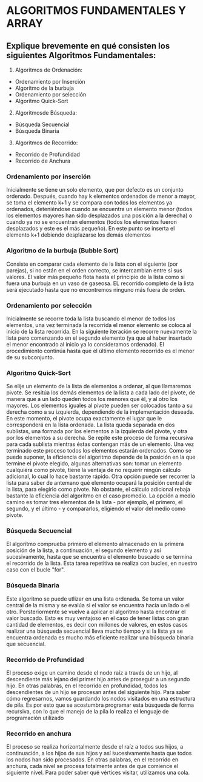 # ALGORITMOS FUNDAMENTALES Y ARRAY
## Explique brevemente en qué consisten los siguientes Algoritmos Fundamentales:

1. Algoritmos de Ordenación:
* Ordenamiento por Inserción
* Algoritmo de la burbuja
* Ordenamiento por selección
* Algoritmo Quick-Sort
2. Algoritmosde Búsqueda:
* Búsqueda Secuencial
* Búsqueda Binaria
3. Algoritmos de Recorrido:
* Recorrido de Profundidad
* Recorrido de Anchura

### Ordenamiento por inserción
Inicialmente se tiene un solo elemento, que por defecto es un conjunto ordenado. Después, cuando hay k elementos ordenados de menor a mayor,  se  toma  el  elemento  k+1  y  se  compara  con  todos  los  elementos  ya ordenados,  deteniéndose  cuando  se  encuentra  un  elemento  menor  (todos  los elementos mayores han sido desplazados una posición a la derecha) o cuando ya no se encuentran elementos (todos los elementos fueron desplazados y este es el más pequeño). En este punto se inserta el elemento k+1 debiendo desplazarse los demás elementos

### Algoritmo de la burbuja (Bubble Sort)
Consiste en comparar cada elemento de la lista con el siguiente (por parejas), si no están en el orden correcto, se intercambian entre sí sus valores. El valor más pequeño flota hasta el principio de la lista como si fuera una burbuja en un vaso de gaseosa. EL  recorrido  completo  de  la  lista será ejecutado hasta  que no encontremos ninguno más fuera de orden.

### Ordenamiento por selección
Inicialmente se recorre toda la lista buscando el menor de todos los elementos, una vez terminada la recorrida el menor elemento se  coloca  al  inicio  de  la  lista  recorrida.  En  la  siguiente  iteración  se  recorre nuevamente  la  lista  pero  comenzando  en  el  segundo  elemento  (ya  que  al  haber insertado  el  menor  encontrado  al  inicio  ya  lo  consideramos  ordenado).  El procedimiento continúa hasta que el último elemento recorrido es el menor de su subconjunto. 

### Algoritmo Quick-Sort
Se elije un elemento de la lista de elementos a ordenar, al que llamaremos pivote. Se resitúa los demás elementos de la lista a cada lado del pivote, de manera que a un lado queden todos los menores que él,  y  al  otro los  mayores.  Los  elementos iguales al pivote pueden ser colocados tanto a su derecha  como  a  su  izquierda, dependiendo  de  la  implementación  deseada. En este momento,  el pivote ocupa exactamente el lugar que le corresponderá en la lista ordenada. La lista queda separada en dos sublistas,  una formada por los elementos a  la izquierda del pivote, y otra por los elementos a su derecha. Se repite este proceso de forma recursiva para cada sublista mientras éstas contengan  más de un elemento.  Una vez terminado este proceso todos los elementos estarán ordenados. Como se puede suponer, la eficiencia del algoritmo depende de la posición en la que termine el pivote elegido, algunas alternativas son: tomar  un  elemento  cualquiera  como  pivote,  tiene  la ventaja  de  no  requerir ningún cálculo adicional, lo cual lo hace bastante rápido. Otra opción puede ser recorrer la lista para saber de antemano qué elemento ocupará la posición central de la lista, para elegirlo como pivote. No obstante, el cálculo adicional rebaja bastante la eficiencia del algoritmo en el caso promedio. La opción a medio camino es tomar tres elementos de la lista - por ejemplo, el primero, el segundo, y el último - y compararlos, eligiendo el valor del medio como pivote.

### Búsqueda Secuencial
El algoritmo comprueba primero el elemento almacenado en la primera posición de la lista, a continuación,  el segundo elemento y así sucesivamente, hasta que se encuentra el elemento buscado o se termina el recorrido de la lista. Esta tarea repetitiva se realiza con bucles, en nuestro caso con el bucle "for".

### Búsqueda Binaria
Este algoritmo se puede utlizar en una lista ordenada. Se toma un valor central de la misma y se evalúa si el valor se encuentra hacia un lado o el otro. Porsteriormente se vuelve a aplicar el algoritmo hasta encontrar el valor buscado. Esto es muy ventajoso en el caso de tener listas con gran  cantidad  de  elementos,  es  decir  con  millones  de  valores,  en  estos  casos realizar una búsqueda secuencial lleva mucho tiempo y si la lista ya se encuentra ordenada es mucho más eficiente realizar una búsqueda binaria que secuencial. 

### Recorrido de Profundidad
El proceso exige un camino desde el nodo raíz a través de un hijo, al descendiente más lejano del primer hijo antes de proseguir a un  segundo  hijo.  En  otras  palabras,  en  el  recorrido  en  profundidad,  todos  los descendientes  de  un  hijo  se  procesan  antes  del  siguiente  hijo.  Para  saber  cómo regresarnos, vamos guardando los nodos visitados en una estructura de pila. Es por esto que se acostumbra programar esta búsqueda de forma recursiva, con lo que el manejo de la pila lo realiza el lenguaje de programación utilizado

### Recorrido en anchura 
El proceso se realiza horizontalmente desde el raíz a todos sus hijos, a continuación, a los hijos de sus hijos y así ́sucesivamente hasta que todos los nodos han sido procesados. En otras palabras, en el  recorrido en anchura, cada nivel se procesa totalmente antes de que comience el siguiente nivel. Para poder saber qué vértices visitar, utilizamos una cola. 
